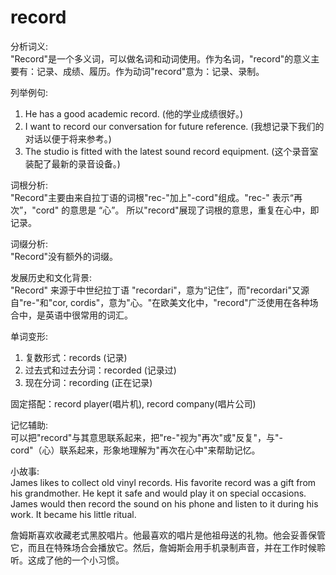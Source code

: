 # record

分析词义:  
"Record"是一个多义词，可以做名词和动词使用。作为名词，"record"的意义主要有：记录、成绩、履历。作为动词"record"意为：记录、录制。

  

列举例句:

  

1.  He has a good academic record. (他的学业成绩很好。)
2.  I want to record our conversation for future reference. (我想记录下我们的对话以便于将来参考。)
3.  The studio is fitted with the latest sound record equipment. (这个录音室装配了最新的录音设备。)

  

词根分析:  
"Record"主要由来自拉丁语的词根"rec-"加上"-cord"组成。"rec-" 表示“再次”，"cord" 的意思是 “心”。 所以"record"展现了词根的意思，重复在心中，即记录。

  

词缀分析:  
"Record"没有额外的词缀。

  

发展历史和文化背景:  
"Record" 来源于中世纪拉丁语 "recordari"，意为“记住”，而"recordari"又源自"re-"和"cor, cordis"，意为"心。"在欧美文化中，"record"广泛使用在各种场合中，是英语中很常用的词汇。

  

单词变形:

  

1.  复数形式：records (记录)
2.  过去式和过去分词：recorded (记录过)
3.  现在分词：recording (正在记录)

  

固定搭配：record player(唱片机), record company(唱片公司)

  

记忆辅助:  
可以把"record"与其意思联系起来，把"re-"视为"再次"或"反复"，与"-cord"（心）联系起来，形象地理解为"再次在心中"来帮助记忆。

  

小故事:  
James likes to collect old vinyl records. His favorite record was a gift from his grandmother. He kept it safe and would play it on special occasions. James would then record the sound on his phone and listen to it during his work. It became his little ritual.

  

詹姆斯喜欢收藏老式黑胶唱片。他最喜欢的唱片是他祖母送的礼物。他会妥善保管它，而且在特殊场合会播放它。然后，詹姆斯会用手机录制声音，并在工作时候聆听。这成了他的一个小习惯。
